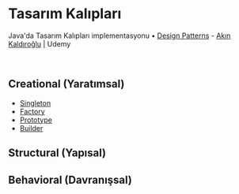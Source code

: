 # Tasarım Kalıpları

Java'da Tasarım Kalıpları implementasyonu • <a href="https://www.udemy.com/course/designpatterns" target="_blank">Design Patterns</a> - <a href="https://www.udemy.com/user/akinkaldiroglu" target="_blank">Akın Kaldıroğlu</a> | Udemy

<br/>

## Creational (Yaratımsal)
- [Singleton](../../main/creational/singleton/docs/tr/README.md)
- [Factory](../../main/creational/factory/docs/tr/README.md)
- [Prototype](../../main/creational/prototype/docs/tr/README.md)
- [Builder](../../main/creational/builder/docs/tr/README.md)

## Structural (Yapısal)

## Behavioral (Davranışsal)
